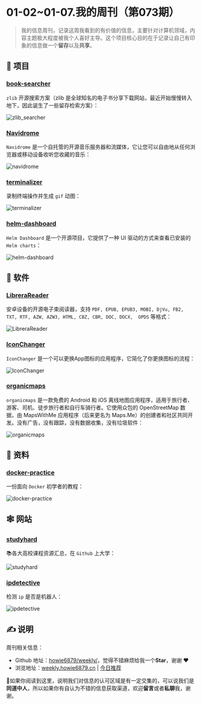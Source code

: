 # 01-02~01-07.我的周刊（第073期）

> 我的信息周刊，记录这周我看到的有价值的信息，主要针对计算机领域，内容主题极大程度被我个人喜好主导。这个项目核心目的在于记录让自己有印象的信息做一个**留存**以及**共享**。

## 🎯 项目

### [book-searcher](https://github.com/book-searcher-org/book-searcher)

`zlib` 开源搜索方案（zlib 是全球知名的电子书分享下载网站，最近开始慢慢转入地下，因此诞生了一些留存检索方案）：

![zlib_searcher](https://images-1252557999.file.myqcloud.com/uPic/zlib_searcher.jpg)

### [Navidrome](https://github.com/navidrome/navidrome)

`Navidrome` 是一个自托管的开源音乐服务器和流媒体，它让您可以自由地从任何浏览器或移动设备收听您收藏的音乐：

![navidrome](https://images-1252557999.file.myqcloud.com/uPic/navidrome.jpg)

### [terminalizer](https://github.com/faressoft/terminalizer)

录制终端操作并生成 `gif` 动图：

![terminalizer](https://images-1252557999.file.myqcloud.com/uPic/terminalizer.gif)

### [helm-dashboard](https://github.com/komodorio/helm-dashboard)

`Helm Dashboard` 是一个开源项目，它提供了一种 UI 驱动的方式来查看已安装的 `Helm charts`：

![helm-dashboard](https://images-1252557999.file.myqcloud.com/uPic/helm-dashboard.png)

## 🤖 软件

### [LibreraReader](https://github.com/foobnix/LibreraReader)

安卓设备的开源电子束阅读器，支持 `PDF, EPUB, EPUB3, MOBI, DjVu, FB2, TXT, RTF, AZW, AZW3, HTML, CBZ, CBR, DOC, DOCX,  OPDS` 等格式：

![LibreraReader](https://images-1252557999.file.myqcloud.com/uPic/LibreraReader.jpeg)

### [IconChanger](https://github.com/underthestars-zhy/IconChanger)

`IconChanger` 是一个可以更换App图标的应用程序，它简化了你更换图标的流程：

![IconChanger](https://images-1252557999.file.myqcloud.com/uPic/IconChanger.png)

### [organicmaps](https://github.com/organicmaps/organicmaps) 

`organicmaps` 是一款免费的 Android 和 iOS 离线地图应用程序，适用于旅行者、游客、司机、徒步旅行者和自行车骑行者。它使用众包的 OpenStreetMap 数据，由 MapsWithMe 应用程序（后来更名为 Maps.Me）的创建者和社区共同开发。没有广告，没有跟踪，没有数据收集，没有垃圾软件：

![organicmaps](https://images-1252557999.file.myqcloud.com/uPic/organicmaps.jpg)

## 👀 资料

### [docker-practice](https://vuepress.mirror.docker-practice.com/)

一份面向 `Docker` 初学者的教程：

![docker-practice](https://images-1252557999.file.myqcloud.com/uPic/docker-practice.jpg)

## 🕸 网站

### [studyhard](https://studyhard.cf/)

📚各大高校课程资源汇总，在 `Github` 上大学：

![studyhard](https://images-1252557999.file.myqcloud.com/uPic/studyhard.jpg)

### [ipdetective](https://ipdetective.io/api)

检测 `ip` 是否是机器人：

![ipdetective](https://images-1252557999.file.myqcloud.com/uPic/ipdetective.jpg)

## ✍️ 说明

周刊相关信息：

- Github 地址：[howie6879/weekly/](https://github.com/howie6879/weekly/)，觉得不错麻烦给我一个**Star**，谢谢 ❤️
- 浏览地址：[weekly.howie6879.cn](https://weekly.howie6879.cn/) | [今日推荐](https://weekly.howie6879.cn/recommend/index.html)

🙌如果你阅读到这里，说明我们对信息的认可区域是有一定交集的，可以说我们是**同道中人**，所以如果你有自认为不错的信息获取渠道，欢迎**留言**或者**私聊**我，谢谢。
